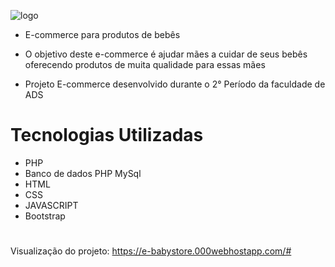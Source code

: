 ![logo](https://user-images.githubusercontent.com/102103337/208139394-f4459647-296a-484d-a9cc-822ab9a6870b.png)

* E-commerce para produtos de bebês

* O objetivo deste e-commerce é ajudar mães a cuidar de seus bebês oferecendo produtos de muita qualidade para essas mães

* Projeto E-commerce desenvolvido durante o 2° Período da faculdade de ADS

# Tecnologias Utilizadas
* PHP
* Banco de dados PHP MySql
* HTML
* CSS
* JAVASCRIPT
* Bootstrap

# 
Visualização do projeto: https://e-babystore.000webhostapp.com/#
